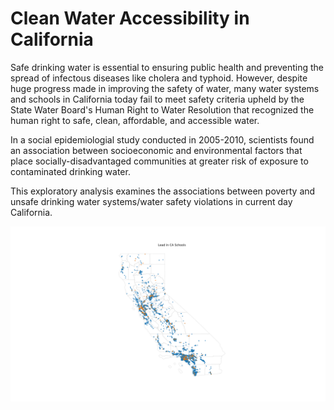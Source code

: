 # Clean Water Accessibility in California

Safe drinking water is essential to ensuring public health and preventing the spread of infectous diseases like cholera and typhoid. However, despite huge progress made in improving the safety of water, many water systems and schools in California today fail to meet safety criteria upheld by the State Water Board's Human Right to Water Resolution that recognized the human right to safe, clean, affordable, and accessible water.

In a social epidemiologial study conducted in 2005-2010, scientists found an association between socioeconomic and environmental factors that place socially-disadvantaged communities at greater risk of exposure to contaminated drinking water. 

This exploratory analysis examines the associations between poverty and unsafe drinking water systems/water safety violations in current day California.

<img src= "lead_dot_plot.png">
